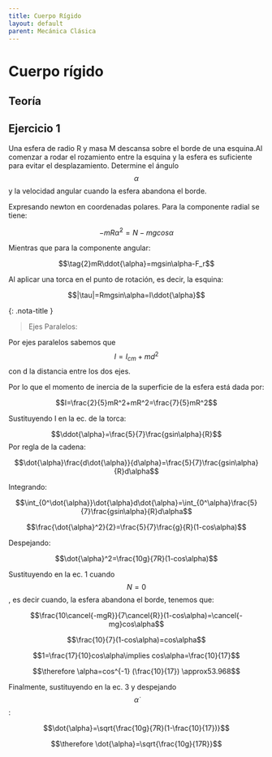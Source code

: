 ```yaml
---
title: Cuerpo Rígido
layout: default
parent: Mecánica Clásica
---
```

# Cuerpo rígido

## Teoría

## Ejercicio 1

Una esfera de radio R y masa M descansa sobre el borde de una esquina.Al comenzar a rodar el rozamiento entre la esquina y la esfera es suficiente para evitar el desplazamiento. Determine el ángulo $$\alpha$$ y la velocidad angular cuando la esfera abandona el borde.

Expresando newton en coordenadas polares. Para la componente radial se tiene:

$$\tag{1}-mR\dot{\alpha}^2=N-mgcos\alpha$$ 

Mientras que para la componente angular:

$$\tag{2}mR\ddot{\alpha}=mgsin\alpha-F_r$$

Al aplicar una torca en el punto de rotación, es decir, la esquina:

$$|\tau|=Rmgsin\alpha=I\ddot{\alpha}$$ 

{: .nota-title }
> Ejes Paralelos:
>
>
Por ejes paralelos sabemos que $$I=I_{cm}+md^2$$ con d la distancia entre los dos ejes. 

Por lo que el momento de inercia de la superficie de la esfera está dada por:

$$I=\frac{2}{5}mR^2+mR^2=\frac{7}{5}mR^2$$

Sustituyendo I en la ec. de la torca:

$$\ddot{\alpha}=\frac{5}{7}\frac{gsin\alpha}{R}$$
Por regla de la cadena:

$$\dot{\alpha}\frac{d\dot{\alpha}}{d\alpha}=\frac{5}{7}\frac{gsin\alpha}{R}d\alpha$$

Integrando:

$$\int_{0^\dot{\alpha}}\dot{\alpha}d\dot{\alpha}=\int_{0^\alpha}\frac{5}{7}\frac{gsin\alpha}{R}d\alpha$$

$$\frac{\dot{\alpha}^2}{2}=\frac{5}{7}\frac{g}{R}(1-cos\alpha)$$

Despejando:

$$\dot{\alpha}^2=\frac{10g}{7R}(1-cos\alpha)$$

Sustituyendo en la ec. 1 cuando $$N=0$$, es decir cuando, la esfera abandona el borde, tenemos que:

$$\frac{10\cancel{-mgR}}{7\cancel{R}}(1-cos\alpha)=\cancel{-mg}cos\alpha$$ 

$$\frac{10}{7}(1-cos\alpha)=cos\alpha$$

$$1=\frac{17}{10}cos\alpha\implies cos\alpha=\frac{10}{17}$$

$$\therefore \alpha=cos^{-1} (\frac{10}{17}) \approx53.968$$

Finalmente, sustituyendo en la ec. 3 y despejando $$\dot{\alpha}$$:

$$\dot{\alpha}=\sqrt{\frac{10g}{7R}(1-\frac{10}{17})}$$

$$\therefore \dot{\alpha}=\sqrt{\frac{10g}{17R}}$$
